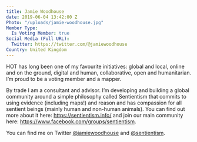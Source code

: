 ```yaml
---
title: Jamie Woodhouse
date: 2019-06-04 13:42:00 Z
Photo: "/uploads/jamie-woodhouse.jpg"
Member Type:
  Is Voting Member: true
Social Media (Full URL):
  Twitter: https://twitter.com/@jamiewoodhouse
Country: United Kingdom
---
```


HOT has long been one of my favourite initiatives: global and local, online and on the ground, digital and human, collaborative, open and humanitarian. I’m proud to be a voting member and a mapper.

By trade I am a consultant and advisor. I’m developing and building a global community around a simple philosophy called Sentientism that commits to using evidence (including maps!) and reason and has compassion for all sentient beings (mainly human and non-human animals). You can find out more about it here: https://sentientism.info/ and join our main community here: https://www.facebook.com/groups/sentientism.

You can find me on Twitter [@jamiewoodhouse](https://twitter.com/@jamiewoodhouse) and [@sentientism](https://twitter.com/@sentientism).
